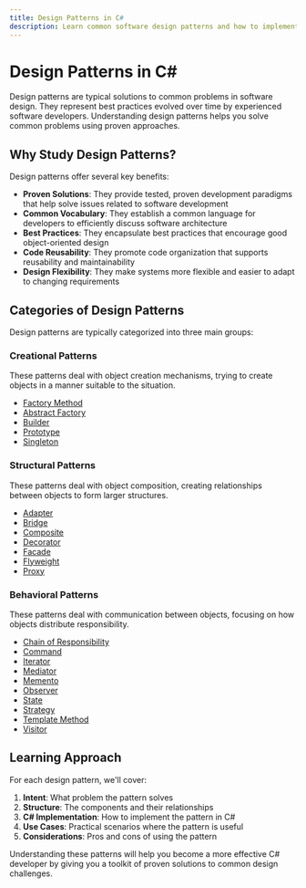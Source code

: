 ```yaml
---
title: Design Patterns in C#
description: Learn common software design patterns and how to implement them effectively in C#
---
```


# Design Patterns in C#

Design patterns are typical solutions to common problems in software design. They represent best practices evolved over time by experienced software developers. Understanding design patterns helps you solve common problems using proven approaches.

## Why Study Design Patterns?

Design patterns offer several key benefits:

- **Proven Solutions**: They provide tested, proven development paradigms that help solve issues related to software development
- **Common Vocabulary**: They establish a common language for developers to efficiently discuss software architecture
- **Best Practices**: They encapsulate best practices that encourage good object-oriented design
- **Code Reusability**: They promote code organization that supports reusability and maintainability
- **Design Flexibility**: They make systems more flexible and easier to adapt to changing requirements

## Categories of Design Patterns

Design patterns are typically categorized into three main groups:

### Creational Patterns

These patterns deal with object creation mechanisms, trying to create objects in a manner suitable to the situation.

- [Factory Method](/design-patterns/creational/factory-method)
- [Abstract Factory](/design-patterns/creational/abstract-factory)
- [Builder](/design-patterns/creational/builder)
- [Prototype](/design-patterns/creational/prototype)
- [Singleton](/design-patterns/creational/singleton)

### Structural Patterns

These patterns deal with object composition, creating relationships between objects to form larger structures.

- [Adapter](/design-patterns/structural/adapter)
- [Bridge](/design-patterns/structural/bridge)
- [Composite](/design-patterns/structural/composite)
- [Decorator](/design-patterns/structural/decorator)
- [Facade](/design-patterns/structural/facade)
- [Flyweight](/design-patterns/structural/flyweight)
- [Proxy](/design-patterns/structural/proxy)

### Behavioral Patterns

These patterns deal with communication between objects, focusing on how objects distribute responsibility.

- [Chain of Responsibility](/design-patterns/behavioral/chain-of-responsibility)
- [Command](/design-patterns/behavioral/command)
- [Iterator](/design-patterns/behavioral/iterator)
- [Mediator](/design-patterns/behavioral/mediator)
- [Memento](/design-patterns/behavioral/memento)
- [Observer](/design-patterns/behavioral/observer)
- [State](/design-patterns/behavioral/state)
- [Strategy](/design-patterns/behavioral/strategy)
- [Template Method](/design-patterns/behavioral/template-method)
- [Visitor](/design-patterns/behavioral/visitor)

## Learning Approach

For each design pattern, we'll cover:

1. **Intent**: What problem the pattern solves
2. **Structure**: The components and their relationships
3. **C# Implementation**: How to implement the pattern in C#
4. **Use Cases**: Practical scenarios where the pattern is useful
5. **Considerations**: Pros and cons of using the pattern

Understanding these patterns will help you become a more effective C# developer by giving you a toolkit of proven solutions to common design challenges. 